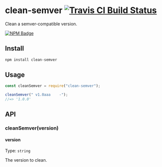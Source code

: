 # clean-semver [![Travis CI Build Status](https://img.shields.io/travis/com/Richienb/clean-semver/master.svg?style=for-the-badge)](https://travis-ci.com/Richienb/clean-semver)

Clean a semver-compatible version.

[![NPM Badge](https://nodei.co/npm/clean-semver.png)](https://npmjs.com/package/clean-semver)

## Install

```sh
npm install clean-semver
```

## Usage

```js
const cleanSemver = require("clean-semver");

cleanSemver(" v1.0aaa    -");
//=> '1.0.0'
```

## API

### cleanSemver(version)

#### version

Type: `string`

The version to clean.
